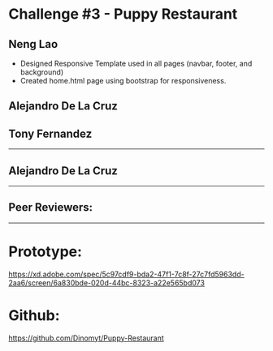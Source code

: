 # Challenge #3 - Puppy Restaurant

Neng Lao
---------------------
-  Designed Responsive Template used in all pages (navbar, footer, and background)  
-  Created home.html page using bootstrap for responsiveness.  
 
Alejandro De La Cruz  
----------------------

Tony Fernandez  
---------------------

----------------------

Alejandro De La Cruz  
---------------------
 
----------------------
  
Peer Reviewers:  
---------------------
  
  
---------------------



# Prototype:  

https://xd.adobe.com/spec/5c97cdf9-bda2-47f1-7c8f-27c7fd5963dd-2aa6/screen/6a830bde-020d-44bc-8323-a22e565bd073

# Github:  

https://github.com/Dinomyt/Puppy-Restaurant
